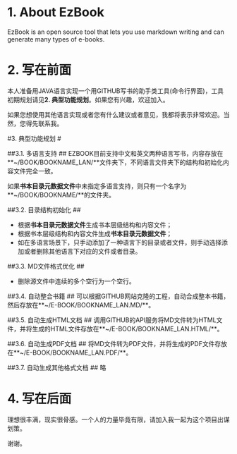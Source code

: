 # 1. About EzBook #
EzBook is an open source tool that lets you use markdown writing and can generate many types of e-books.

# 2. 写在前面 #
本人准备用JAVA语言实现一个用GITHUB写书的助手类工具(命令行界面)，工具初期规划请见**2. 典型功能规划**。如果您有兴趣，欢迎加入。

如果您想使用其他语言实现或者您有什么建议或者意见，我都将表示非常欢迎。当然，您得先联系我。

#3. 典型功能规划 #

##3.1. 多语言支持 ##
EZBOOK目前支持中文和英文两种语言写书，内容存放在**~/BOOK/BOOKNAME_LAN/**文件夹下，不同语言文件夹下的结构和初始化内容文件完全一致。

如果**书本目录元数据文件**中未指定多语言支持，则只有一个名字为**~/BOOK/BOOKNAME/**的文件夹。

##3.2. 目录结构初始化 ##
- 根据**书本目录元数据文件**生成书本层级结构和内容文件；
- 根据书本层级结构和内容文件生成**书本目录元数据文件**；
- 如在多语言场景下，只手动添加了一种语言下的目录或者文件，则手动选择添加或者删除其他语言下对应的文件或者目录。

##3.3. MD文件格式优化 ##
- 删除源文件中连续的多个空行为一个空行。

##3.4. 自动整合书籍 ##
可以根据GITHUB网站克隆的工程，自动合成整本书籍，然后存放在**~/E-BOOK/BOOKNAME_LAN.MD/**。

##3.5. 自动生成HTML文档 ##
调用GITHUB的API服务将MD文件转为HTML文件，并将生成的HTML文件存放在**~/E-BOOK/BOOKNAME_LAN.HTML/**。

##3.6. 自动生成PDF文档 ##
将MD文件转为PDF文件，并将生成的PDF文件存放在**~/E-BOOK/BOOKNAME_LAN.PDF/**。

##3.7. 自动生成其他格式文档 ##
略

# 4. 写在后面 #
理想很丰满，现实很骨感。一个人的力量毕竟有限，请加入我一起为这个项目出谋划策。

谢谢。